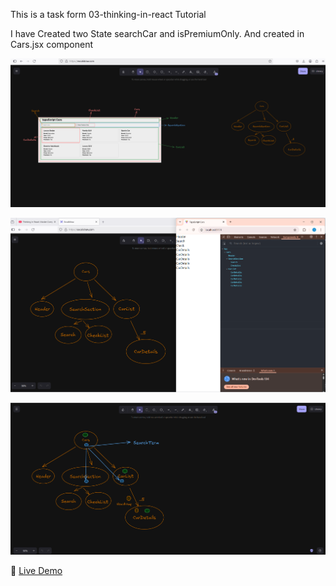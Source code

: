 This is a task form 03-thinking-in-react Tutorial

I have Created two State searchCar and isPremiumOnly.
And created in Cars.jsx component

![screenshot-1](https://raw.githubusercontent.com/kkghosh01/First-React-app/main/public/screenshot/Screenshot%202025-03-08%20140205.png)

![screenshot-2](https://raw.githubusercontent.com/kkghosh01/First-React-app/main/public/screenshot/Screenshot%202025-03-08%20140813.png)

![screenshot-3](https://raw.githubusercontent.com/kkghosh01/First-React-app/refs/heads/main/public/screenshot/Screenshot%202025-03-11%20131117.png)

🔗 [Live Demo](tranquil-sunburst-210cb4.netlify.app)
